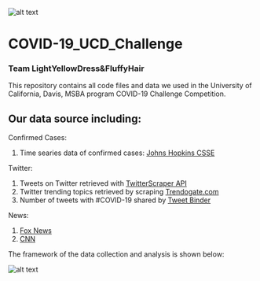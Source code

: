 ![alt text](https://harfordcountyhealth.com/wp-content/uploads/2020/01/home-banner.jpg "COVID-19 Banner")
# COVID-19_UCD_Challenge
### Team LightYellowDress&amp;FluffyHair 
This repository contains all code files and data we used in the University of California, Davis, MSBA program COVID-19 Challenge Competition. 
## Our data source including:

Confirmed Cases:
1. Time searies data of confirmed cases: [Johns Hopkins CSSE](https://github.com/CSSEGISandData/COVID-19)

Twitter:
1. Tweets on Twitter retrieved with [TwitterScraper API ](https://github.com/taspinar/twitterscraper)
2. Twitter trending topics retrieved by scraping [Trendogate.com](https://trendogate.com)
3. Number of tweets with #COVID-19 shared by [Tweet Binder](https://www.tweetbinder.com/blog/covid-19-coronavirus-twitter/)

News:
1. [Fox News](https://www.foxnews.com/)
2. [CNN](https://www.cnn.com/)

The framework of the data collection and analysis is shown below: 

![alt text](https://github.com/xxz-jessica/COVID-19_UCD_Challenge/blob/master/framework.JPG)
